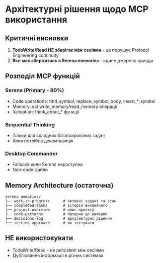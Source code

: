 # Архітектурні рішення щодо MCP використання

## Критичні висновки
1. **TodoWrite/Read НЕ зберігає між сесіями** - це порушує Protocol Engineering continuity
2. **Все має зберігатись в Serena memories** - єдине джерело правди

## Розподіл MCP функцій

### Serena (Primary - 80%)
- Code operations: find_symbol, replace_symbol_body, insert_*_symbol
- Memory: всі write_memory/read_memory операції
- Validation: think_about_* функції

### Sequential Thinking
- Тільки для складних багатокрокових задач
- Коли потрібна декомпозиція

### Desktop Commander
- Fallback коли Serena недоступна
- Non-code файли

## Memory Architecture (остаточна)
```
serena memories/
├── work-in-progress      # активні задачі та стан
├── completed-tasks       # історія виконаного  
├── project-overview      # опис проєкту
├── code-patterns         # патерни що виявили
├── decisions-log         # архітектурні рішення
└── testing-approach      # як тестувати
```

## НЕ використовувати
- TodoWrite/Read - не persistent між сесіями
- Дублювання інформації в різних системах